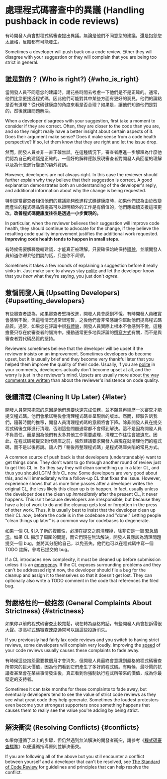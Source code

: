 # 處理程式碼審查中的異議 (Handling pushback in code reviews)

有時開發人員會對程式碼審查提出異議。無論是他們不同意您的建議，還是抱怨您太嚴格，反饋都有可能發生。

Sometimes a developer will push back on a code review. Either they will disagree
with your suggestion or they will complain that you are being too strict in
general.

## 誰是對的？ (Who is right?) {#who_is_right}

當開發人員不同意您的建議時，請花些時間去考慮一下他們是不是正確的。通常，他們比您更接近程式碼，因此他們可能對其中某些方面有更好的洞見。他們的論點是否有道理？從代碼健康度的角度來看是否合理？如果是，讓他們知道他們是對的，然後就讓問題解決。

When a developer disagrees with your suggestion, first take a moment to consider
if they are correct. Often, they are closer to the code than you are, and so
they might really have a better insight about certain aspects of it. Does their
argument make sense? Does it make sense from a code health perspective? If so,
let them know that they are right and let the issue drop.

然而，開發人員並非一直正確無誤。在這種情況下，審查者應進一步解釋為什麼他們認為自己的建議是正確的。一個好的解釋應該展現審查者對開發人員回覆的理解以及為什麼進行變更的額外資訊。

However, developers are not always right. In this case the reviewer should
further explain why they believe that their suggestion is correct. A good
explanation demonstrates both an understanding of the developer's reply, and
additional information about why the change is being requested.

特別是當審查者相信他們的建議能夠改進程式碼健康度時，如果他們認為由於改變而產生的程式碼品質提高可以證明額外的工作是有價值的，他們應繼續支援這項更改。**改善程式碼健康度往往是透過一小步實現的。**

In particular, when the reviewer believes their suggestion will improve code
health, they should continue to advocate for the change, if they believe the
resulting code quality improvement justifies the additional work requested.
**Improving code health tends to happen in small steps.**

有時候需要解釋幾輪建議，才能真正被理解。只要確保始終保持[禮貌](comments.md#courtesy)，並讓開發人員知道你*聽到*他們說的話，只是你不*同意*。

Sometimes it takes a few rounds of explaining a suggestion before it really
sinks in. Just make sure to always stay [polite](comments.md#courtesy) and let
the developer know that you *hear* what they're saying, you just don't *agree*.

## 惹惱開發人員 (Upsetting Developers) {#upsetting_developers}

有些審查者認為，如果審查者堅持改進，開發人員會感到不悅。有時開發人員確實會感到不悅，但這種情況通常很短暫，之後他們會非常感謝你幫助他們提高程式碼品質。通常，如果您在評論中很[有禮貌](comments.md#courtesy)，開發人員實際上根本不會感到不悅，這種擔憂只存在於審查者的腦海中。擾動通常更多地與評論的[撰寫方式](comments.md#courtesy)有關，而不是與審查者對代碼品質的堅持。

Reviewers sometimes believe that the developer will be upset if the reviewer
insists on an improvement. Sometimes developers do become upset, but it is
usually brief and they become very thankful later that you helped them improve
the quality of their code. Usually, if you are [polite](comments.md#courtesy) in
your comments, developers actually don't become upset at all, and the worry is
just in the reviewer's mind. Upsets are usually more about
[the way comments are written](comments.md#courtesy) than about the reviewer's
insistence on code quality.

## 後續清理 (Cleaning It Up Later) {#later}

開發人員常常抱怨的原因是他們想要快速完成任務，並不願意再經歷一次審查才能提交程式碼。他們會承諾稍後會清理程式碼並呈現新的版本。然而，經驗告訴我們，隨著時間的推移，開發人員清理程式碼的意願將會下降。除非開發人員在提交程式碼後立即進行清理，否則這些問題通常都不會得到解決。這不是因為開發人員不負責任，而是因為他們有太多其他工作需要處理，清理工作往往會被遺忘。因此，在程式碼被提交到代碼庫之前，強烈建議要求開發人員現在就清理他們的程式碼，而不是以後再說。讓人們「稍後再整理程式碼」是程式碼庫失陷的常見方式。

A common source of push back is that developers (understandably) want to get
things done. They don't want to go through another round of review just to get
this CL in. So they say they will clean something up in a later CL, and thus you
should LGTM *this* CL now. Some developers are very good about this, and will
immediately write a follow-up CL that fixes the issue. However, experience shows
that as more time passes after a developer writes the original CL, the less
likely this clean up is to happen. In fact, usually unless the developer does
the clean up *immediately* after the present CL, it never happens. This isn't
because developers are irresponsible, but because they have a lot of work to do
and the cleanup gets lost or forgotten in the press of other work. Thus, it is
usually best to insist that the developer clean up their CL *now*, before the
code is in the codebase and "done." Letting people "clean things up later" is a
common way for codebases to degenerate.

如果一個 CL 引入了新的複雜性，必須在提交之前清理掉，除非它是一個 [緊急情況](../emergencies.md)。如果 CL 揭示了周圍的問題，而它們現在無法解決，開發人員應該為清理問題提交一個 bug，並將其分配給自己，以免丟失。他們也可以在程式碼中寫一個 TODO 註解，參考已提交的 bug。

If a CL introduces new complexity, it must be cleaned up before submission
unless it is an [emergency](../emergencies.md). If the CL exposes surrounding
problems and they can't be addressed right now, the developer should file a bug
for the cleanup and assign it to themselves so that it doesn't get lost. They
can optionally also write a TODO comment in the code that references the filed
bug.

## 對嚴格性的一般抱怨 (General Complaints About Strictness) {#strictness}

如果你以前的程式碼審查比較寬鬆，現在轉為嚴格的話，有些開發人員會投訴得很大聲。提高程式碼審查[速度](speed.md)通常可以讓這些投訴消失。

If you previously had fairly lax code reviews and you switch to having strict
reviews, some developers will complain very loudly. Improving the
[speed](speed.md) of your code reviews usually causes these complaints to fade
away.

有時候這些抱怨需要數個月才會消失，但開發人員最終會意識到嚴格的程式碼審查所帶來的巨大價值，因為他們看到它們產生了多好的程式碼。有時候，最吵鬧的抗議者甚至會在某些事情發生後，真正看到你強制執行程式所帶來的價值，成為你最堅定的支持者。

Sometimes it can take months for these complaints to fade away, but eventually
developers tend to see the value of strict code reviews as they see what great
code they help generate. Sometimes the loudest protesters even become your
strongest supporters once something happens that causes them to really see the
value you're adding by being strict.

## 解決衝突 (Resolving Conflicts) {#conflicts}

如果你遵循了以上的步驟，但仍然遇到無法解決的開發者衝突，請參考《[程式碼審查標準](standard.md)》以便遵循指導原則並解決衝突。

If you are following all of the above but you still encounter a conflict between
yourself and a developer that can't be resolved, see
[The Standard of Code Review](standard.md) for guidelines and principles that
can help resolve the conflict.
